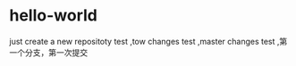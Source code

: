 # hello-world
just create a new repositoty test
,tow changes test
,master changes test
,第一个分支，第一次提交
